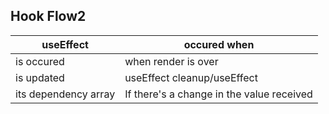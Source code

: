 ## Hook Flow2

| useEffect            | occured when                              |
| -------------------- | ----------------------------------------- |
| is occured           | when render is over                       |
| is updated           | useEffect cleanup/useEffect               |
| its dependency array | If there's a change in the value received |
